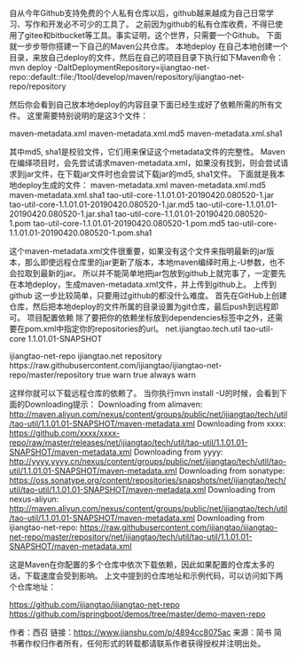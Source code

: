 自从今年Github支持免费的个人私有仓库以后，github越来越成为自己日常学习、写作和开发必不可少的工具了。
之前因为github的私有仓库收费，不得已使用了gitee和bitbucket等工具。事实证明，这个世界，只需要一个Github。
下面就一步步带你搭建一下自己的Maven公共仓库。
本地deploy
在自己本地创建一个目录，来放自己deploy的文件，然后在自己的项目目录下执行如下Maven命令：
mvn deploy -DaltDeploymentRepository=ijiangtao-net-repo::default::file:/1tool/develop/maven/repository/ijiangtao-net-repo/repository

然后你会看到自己放本地deploy的内容目录下面已经生成好了依赖所需的所有文件。
这里需要特别说明的是这3个文件：

maven-metadata.xml
maven-metadata.xml.md5
maven-metadata.xml.sha1

其中md5, sha1是校验文件，它们用来保证这个metadata文件的完整性。
Maven在编绎项目时，会先尝试请求maven-metadata.xml，如果没有找到，则会尝试请求到jar文件，在下载jar文件时也会尝试下载jar的md5, sha1文件。
下面就是我本地deploy生成的文件：
maven-metadata.xml
maven-metadata.xml.md5
maven-metadata.xml.sha1
tao-util-core-1.1.01.01-20190420.080520-1.jar
tao-util-core-1.1.01.01-20190420.080520-1.jar.md5
tao-util-core-1.1.01.01-20190420.080520-1.jar.sha1
tao-util-core-1.1.01.01-20190420.080520-1.pom
tao-util-core-1.1.01.01-20190420.080520-1.pom.md5
tao-util-core-1.1.01.01-20190420.080520-1.pom.sha1

这个maven-metadata.xml文件很重要，如果没有这个文件来指明最新的jar版本，那么即使远程仓库里的jar更新了版本，本地maven编绎时用上-U参数，也不会拉取到最新的jar。
所以并不能简单地把jar包放到github上就完事了，一定要先在本地deploy，生成maven-metadata.xml文件，并上传到github上。
上传到github
这一步比较简单，只要用过github的都没什么难度。
首先在GitHub上创建仓库，然后把本地deploy的文件所属的目录设置为git仓库，最后push到远程即可。
项目配置依赖
除了要把你的依赖坐标放到dependencies标签中之外，还需要在pom.xml中指定你的repositories的url。
<dependency>
    <groupId>net.ijiangtao.tech.util</groupId>
    <artifactId>tao-util-core</artifactId>
    <version>1.1.01.01-SNAPSHOT</version>
</dependency>

<repositories>
    <repository>
        <!-- A unique identifier for a repository. -->
        <id>ijiangtao-net-repo</id>
        <!--Human readable name of the repository. -->
        <name>ijiangtao.net repository</name>
        <url>https://raw.githubusercontent.com/ijiangtao/ijiangtao-net-repo/master/repository</url>
        <releases>
            <enabled>true</enabled>
            <checksumPolicy>warn</checksumPolicy>
        </releases>
        <snapshots>
            <enabled>true</enabled>
            <updatePolicy>always</updatePolicy>
            <checksumPolicy>warn</checksumPolicy>
        </snapshots>
    </repository>
</repositories>

这样你就可以下载远程仓库的依赖了。
当你执行mvn install -U的时候，会看到下面的Downloading提示：
Downloading from alimaven: http://maven.aliyun.com/nexus/content/groups/public/net/ijiangtao/tech/util/tao-util/1.1.01.01-SNAPSHOT/maven-metadata.xml
Downloading from xxxx: https://github.com/xxxx/xxxx-repo/raw/master/releases/net/ijiangtao/tech/util/tao-util/1.1.01.01-SNAPSHOT/maven-metadata.xml
Downloading from yyyy: http://yyyy.yyyy.cn/nexus/content/groups/public/net/ijiangtao/tech/util/tao-util/1.1.01.01-SNAPSHOT/maven-metadata.xml
Downloading from sonatype: https://oss.sonatype.org/content/repositories/snapshots/net/ijiangtao/tech/util/tao-util/1.1.01.01-SNAPSHOT/maven-metadata.xml
Downloading from nexus-aliyun: http://maven.aliyun.com/nexus/content/groups/public/net/ijiangtao/tech/util/tao-util/1.1.01.01-SNAPSHOT/maven-metadata.xml
Downloading from ijiangtao-net-repo: https://raw.githubusercontent.com/ijiangtao/ijiangtao-net-repo/master/repository/net/ijiangtao/tech/util/tao-util/1.1.01.01-SNAPSHOT/maven-metadata.xml

这是Maven在你配置的多个仓库中依次下载依赖，因此如果配置的仓库太多的话，下载速度会受到影响。
上文中提到的仓库地址和示例代码，可以访问如下两个仓库地址：

https://github.com/ijiangtao/ijiangtao-net-repo
https://github.com/ispringboot/demos/tree/master/demo-maven-repo

作者：西召
链接：https://www.jianshu.com/p/4894cc8075ac
来源：简书
简书著作权归作者所有，任何形式的转载都请联系作者获得授权并注明出处。
